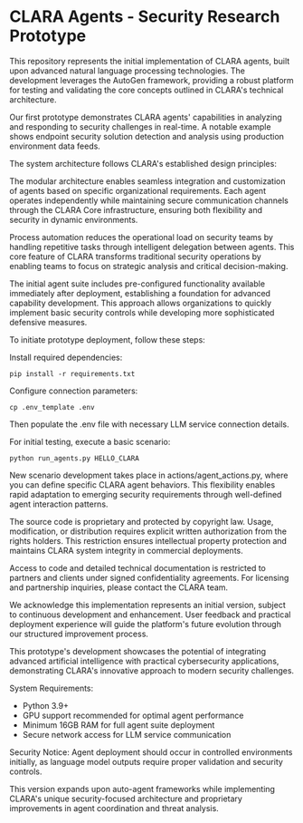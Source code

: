 # CLARA Agents - Security Research Prototype

This repository represents the initial implementation of CLARA agents, built upon advanced natural language processing technologies. The development leverages the AutoGen framework, providing a robust platform for testing and validating the core concepts outlined in CLARA's technical architecture.

Our first prototype demonstrates CLARA agents' capabilities in analyzing and responding to security challenges in real-time. A notable example shows endpoint security solution detection and analysis using production environment data feeds.

The system architecture follows CLARA's established design principles:

The modular architecture enables seamless integration and customization of agents based on specific organizational requirements. Each agent operates independently while maintaining secure communication channels through the CLARA Core infrastructure, ensuring both flexibility and security in dynamic environments.

Process automation reduces the operational load on security teams by handling repetitive tasks through intelligent delegation between agents. This core feature of CLARA transforms traditional security operations by enabling teams to focus on strategic analysis and critical decision-making.

The initial agent suite includes pre-configured functionality available immediately after deployment, establishing a foundation for advanced capability development. This approach allows organizations to quickly implement basic security controls while developing more sophisticated defensive measures.

To initiate prototype deployment, follow these steps:

Install required dependencies:

```
pip install -r requirements.txt
```

Configure connection parameters:

```
cp .env_template .env
```

Then populate the .env file with necessary LLM service connection details.

For initial testing, execute a basic scenario:

```
python run_agents.py HELLO_CLARA
```

New scenario development takes place in actions/agent_actions.py, where you can define specific CLARA agent behaviors. This flexibility enables rapid adaptation to emerging security requirements through well-defined agent interaction patterns.

The source code is proprietary and protected by copyright law. Usage, modification, or distribution requires explicit written authorization from the rights holders. This restriction ensures intellectual property protection and maintains CLARA system integrity in commercial deployments.

Access to code and detailed technical documentation is restricted to partners and clients under signed confidentiality agreements. For licensing and partnership inquiries, please contact the CLARA team.

We acknowledge this implementation represents an initial version, subject to continuous development and enhancement. User feedback and practical deployment experience will guide the platform's future evolution through our structured improvement process.

This prototype's development showcases the potential of integrating advanced artificial intelligence with practical cybersecurity applications, demonstrating CLARA's innovative approach to modern security challenges.

System Requirements:

- Python 3.9+
- GPU support recommended for optimal agent performance
- Minimum 16GB RAM for full agent suite deployment
- Secure network access for LLM service communication

Security Notice: Agent deployment should occur in controlled environments initially, as language model outputs require proper validation and security controls.

This version expands upon auto-agent frameworks while implementing CLARA's unique security-focused architecture and proprietary improvements in agent coordination and threat analysis.
